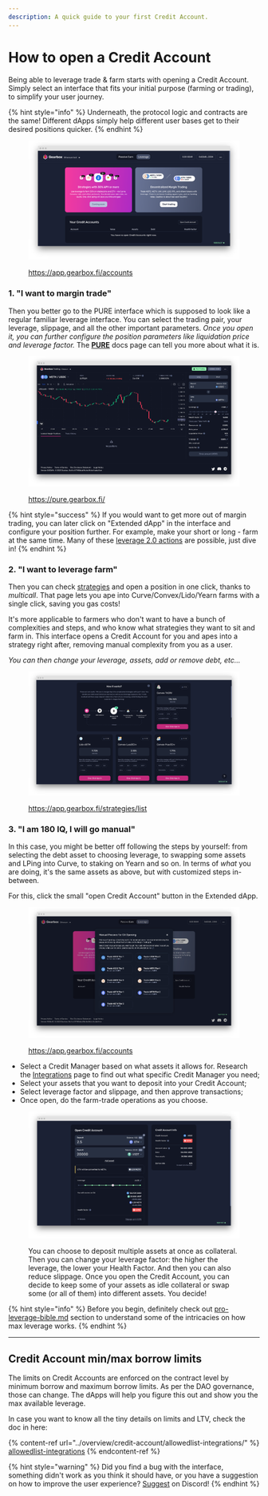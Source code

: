```yaml
---
description: A quick guide to your first Credit Account.
---
```


# How to open a Credit Account

Being able to leverage trade & farm starts with opening a Credit Account. Simply select an interface that fits your initial purpose (farming or trading), to simplify your user journey.

{% hint style="info" %}
Underneath, the protocol logic and contracts are the same! Different dApps simply help different user bases get to their desired positions quicker.
{% endhint %}

<figure><img src="../.gitbook/assets/gearbox dapp leverage interface.png" alt=""><figcaption><p><a href="https://app.gearbox.fi/accounts">https://app.gearbox.fi/accounts</a></p></figcaption></figure>

### 1. "I want to margin trade"&#x20;

Then you better go to the PURE interface which is supposed to look like a regular familiar leverage interface. You can select the trading pair, your leverage, slippage, and all the other important parameters. _Once you open it, you can further configure the position parameters like liquidation price and leverage factor._ The [**PURE**](margin-trading-pure.md) docs page can tell you more about what it is.

<figure><img src="../.gitbook/assets/gearbox pure margin trading (1).png" alt=""><figcaption><p><a href="https://pure.gearbox.fi/">https://pure.gearbox.fi/</a></p></figcaption></figure>

{% hint style="success" %}
If you would want to get more out of margin trading, you can later click on "Extended dApp" in the interface and configure your position further. For example, make your short or long - farm at the same time. Many of these [leverage 2.0 actions](../what-can-you-do-with-leverage-2.0.md) are possible, just dive in!
{% endhint %}

### 2. "I want to leverage farm"&#x20;

Then you can check [strategies](strategies/ "mention") and open a position in one click, thanks to _multicall_. That page lets you ape into Curve/Convex/Lido/Yearn farms with a single click, saving you gas costs!

It's more applicable to farmers who don't want to have a bunch of complexities and steps, and who know what strategies they want to sit and farm in. This interface opens a Credit Account for you and apes into a strategy right after, removing manual complexity from you as a user.

_You can then change your leverage, assets, add or remove debt, etc..._

<figure><img src="../.gitbook/assets/gearbox leverage farming multicall.png" alt=""><figcaption><p><a href="https://app.gearbox.fi/strategies/list">https://app.gearbox.fi/strategies/list</a></p></figcaption></figure>

### 3. "I am 180 IQ, I will go manual"&#x20;

In this case, you might be better off following the steps by yourself: from selecting the debt asset to choosing leverage, to swapping some assets and LPing into Curve, to staking on Yearn and so on. In terms of _what_ you are doing, it's the same assets as above, but with customized steps in-between.

For this, click the small "open Credit Account" button in the Extended dApp.

<figure><img src="../.gitbook/assets/gearbox manual credit account open.png" alt=""><figcaption><p><a href="https://app.gearbox.fi/accounts">https://app.gearbox.fi/accounts</a></p></figcaption></figure>

* Select a Credit Manager based on what assets it allows for. Research the [Integrations](../overview/credit-account/allowedlist-integrations/) page to find out what specific Credit Manager you need;
* Select your assets that you want to deposit into your Credit Account;
* Select leverage factor and slippage, and then approve transactions;
* Once open, do the farm-trade operations as you choose.

<figure><img src="../.gitbook/assets/gearbox manual credit account opening.png" alt=""><figcaption><p>You can choose to deposit multiple assets at once as collateral. Then you can change your leverage factor: the higher the leverage, the lower your Health Factor. And then you can also reduce slippage. Once you open the Credit Account, you can decide to keep some of your assets as idle collateral or swap some (or all of them) into different assets. You decide!</p></figcaption></figure>

{% hint style="info" %}
Before you begin, definitely check out [pro-leverage-bible.md](pro-leverage-bible.md "mention") section to understand some of the intricacies on how max leverage works.
{% endhint %}

***

## Credit Account min/max borrow limits

The limits on Credit Accounts are enforced on the contract level by minimum borrow and maximum borrow limits. As per the DAO governance, those can change. The dApps will help you figure this out and show you the max available leverage.

In case you want to know all the tiny details on limits and LTV, check the doc in here:

{% content-ref url="../overview/credit-account/allowedlist-integrations/" %}
[allowedlist-integrations](../overview/credit-account/allowedlist-integrations/)
{% endcontent-ref %}

{% hint style="warning" %}
Did you find a bug with the interface, something didn't work as you think it should have, or you have a suggestion on how to improve the user experience? [Suggest](https://discord.gg/hF3QvX2vgt) on Discord!
{% endhint %}
